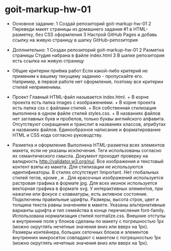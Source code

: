 # goit-markup-hw-01

+ Основное задание:
1 Создай репозиторий goit-markup-hw-01
2 Переведи макет страницы из домашнего задания #1 в HTML-разметку, без CSS оформления
3 Настрой GitHub Pages и добавь ссылку на живую страницу в шапку GitHub-репозитория

+ Доплнительно:
1 Создан репозиторий goit-markup-hw-01
2 Разметка страницы Студия набрана в файле index.html
3 В шапке репозитория есть ссылка на живую страницу


+ Общие критерии приёма работ
Если какой-либо критерий не применим к вашему текущему заданию - пропускайте его. Например, в первой работе нет оформления, поэтому все критерии стилей неприменимы.

+ Проект
Главный HTML-файл называется index.html.                              +
В корне проекта есть папка images с изображениями.                      +
В корне проекта есть папка css с файлами стилей.                          +
Вся собственная стилизация выполнена в одном файле стилей styles.css.               +
В названиях файлов нет заглавных букв и пробелов, только буквы английского алфавита.  
Отсутствуют сокращения и транслит в названиях классов, атрибутах и названиях файлов.
Единообразное написание и форматирование HTML и CSS кода согласно руководству.

+ Разметка и оформление
Выполнена HTML-разметка всех элементов макета, если не указаны исключения.
Теги использованы согласно их семантического смысла.
Документ проходит проверку на валидность http://validator.w3.org/nu/.
Все изображения и текстовый контент взяты из макета.
Для стилизации не используются идентификаторы.
В стилях отсутствует !important.
Нет глобальных стилей тегов, кроме <html>, <body> и <img>.
Для красочных изображений используется растровая графика в формате jpg.
Для всех иконок используется векторная графика в формате svg.
У интерактивных элементов, при нажатии или фокусе с клавиатуры, есть активное состояние.
Подключены правильные шрифты. Размеры, высота строк, цвет и толщина текста равны значениям в макете.
Указаны альтернативные варианты шрифта и тип семейства в конце перечисления font-family.
Использована нормализация стилей normalize.css.
Внешние отступы и внутренние поля у блоков сделаны по макету с погрешностью 1px (можно округлять нечетные значения вниз или вверх на 1px).
Размеры контейнера, больших сеточных блоков и элементов внутренних микросеток совпадают с макетом с погрешностью 1px (можно округлять нечетные значения вниз или вверх на 1px).